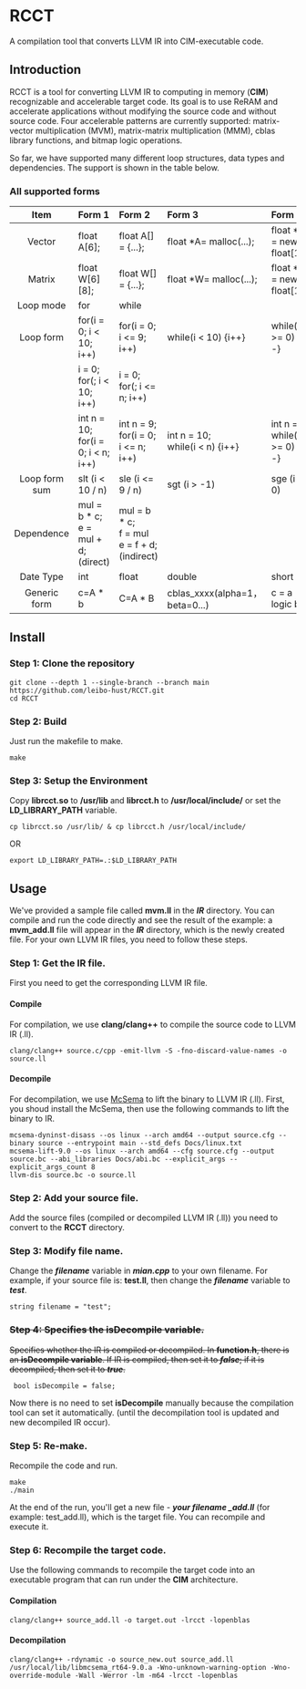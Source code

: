 # RCCT
A compilation tool that converts LLVM IR into CIM-executable code.

## Introduction
RCCT is a tool for converting LLVM IR to computing in memory (**CIM**) recognizable and accelerable target code. Its goal is to use ReRAM and accelerate applications without modifying the source code and without source code. Four accelerable patterns are currently supported: matrix-vector multiplication (MVM), matrix-matrix multiplication (MMM), cblas library functions, and bitmap logic operations.  

So far, we have supported many different loop structures, data types and dependencies. The support is shown in the table below.

### All supported forms

| Item        |  Form 1   | Form 2  | Form 3   | Form 4  |
| :--------:  | :-----  | :----  |:-----  | :----  |
| Vector      | float A[6];   |   float A[] = {...};     | float *A= malloc(...); | float *A  = new float[10];  |
| Matrix      |   float W[6][8];   |   float W[] = {...};   | float *W= malloc(...); | float *W  = new float[10]; |
| Loop mode   |    for    |  while  |
| Loop form   |    for(i = 0; i < 10; i++)  |  for(i = 0; i <= 9; i++)  |  while(i < 10) {i++}  |  while(i >= 0) {i--} |
|    |    i = 0; <br> for(; i < 10; i++)  |  i = 0; <br> for(; i <= n; i++)  |
|    |    int n = 10; <br> for(i = 0; i < n; i++)  |  int n = 9; <br> for(i = 0; i <= n; i++)  | int n = 10; <br> while(i < n) {i++} | int n = 9; <br> while(i >= 0) {i--} |
| Loop form sum |    slt (i < 10 / n)   |  sle (i <= 9 / n)  |  sgt (i > -1)  |  sge (i >= 0) |
| Dependence  |   mul = b * c; <br> e = mul + d; (direct)  | mul = b * c; <br> f = mul <br> e = f + d; (indirect) | 
| Date Type  |  int | float | double | short |
| Generic form | c=A * b | C=A * B | cblas_xxxx(alpha=1， beta=0...) | c = a logic b |

## Install
### Step 1: Clone the repository
    git clone --depth 1 --single-branch --branch main https://github.com/leibo-hust/RCCT.git
    cd RCCT
    
### Step 2: Build
Just run the makefile to make.

    make


### Step 3: Setup the Environment
Copy **librcct.so** to **/usr/lib** and **librcct.h** to **/usr/local/include/** or set the **LD_LIBRARY_PATH** variable.

    cp librcct.so /usr/lib/ & cp librcct.h /usr/local/include/
    
OR

    export LD_LIBRARY_PATH=.:$LD_LIBRARY_PATH


## Usage
We've provided a sample file called **mvm.ll** in the ___IR___ directory. You can compile and run the code directly and see the result of the example: a **mvm_add.ll** file will appear in the ___IR___ directory, which is the newly created file. For your own LLVM IR files, you need to follow these steps.

### Step 1: Get the IR file.
First you need to get the corresponding LLVM IR file.

#### Compile
For compilation, we use **clang/clang++** to compile the source code to LLVM IR (.ll).

    clang/clang++ source.c/cpp -emit-llvm -S -fno-discard-value-names -o source.ll

#### Decompile
For decompilation, we use [McSema](https://github.com/lifting-bits/mcsema) to lift the binary to LLVM IR (.ll). First, you shoud install the McSema, then use the following commands to lift the binary to IR.

    mcsema-dyninst-disass --os linux --arch amd64 --output source.cfg --binary source --entrypoint main --std_defs Docs/linux.txt
    mcsema-lift-9.0 --os linux --arch amd64 --cfg source.cfg --output source.bc --abi_libraries Docs/abi.bc --explicit_args --explicit_args_count 8
    llvm-dis source.bc -o source.ll

### Step 2: Add your source file.
Add the source files (compiled or decompiled LLVM IR (.ll)) you need to convert to the **RCCT** directory.

### Step 3: Modify file name.
Change the ___filename___ variable in ___mian.cpp___ to your own filename. For example, if your source file is: **test.ll**, then change the ___filename___ variable to ___test___.

    string filename = "test";

### ~~Step 4: Specifies the isDecompile variable.~~
~~Specifies whether the IR is compiled or decompiled. In **function.h**, there is an **isDecompile variable**. If IR is compiled, then set it to ___false___; if it is decompiled, then set it to ___true___.~~

     bool isDecompile = false;
Now there is no need to set **isDecompile** manually because the compilation tool can set it automatically. (until the decompilation tool is updated and new decompiled IR occur).

### Step 5: Re-make.
Recompile the code and run.

    make
    ./main

At the end of the run, you'll get a new file - ***your filename _add.ll*** (for example: test_add.ll), which is the target file. You can recompile and execute it.

### Step 6: Recompile the target code.
Use the following commands to recompile the target code into an executable program that can run under the **CIM** architecture.
#### Compilation

    clang/clang++ source_add.ll -o target.out -lrcct -lopenblas

#### Decompilation

    clang/clang++ -rdynamic -o source_new.out source_add.ll /usr/local/lib/libmcsema_rt64-9.0.a -Wno-unknown-warning-option -Wno-override-module -Wall -Werror -lm -m64 -lrcct -lopenblas

